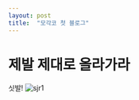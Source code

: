 ```yaml
---
layout: post
title:  "모각코 첫 블로그"
---
```


# 제발 제대로 올라가라

싯발!
![sjr1](https://user-images.githubusercontent.com/86517631/124768813-f172d580-df73-11eb-9be9-ddf049e4f1d0.png)
